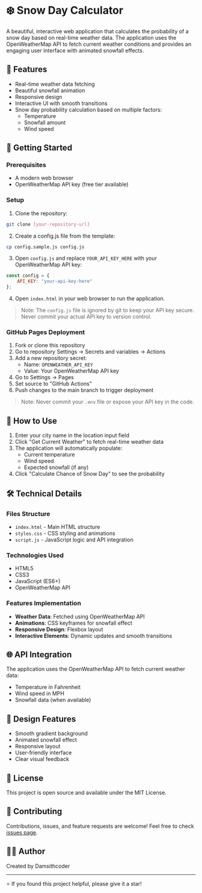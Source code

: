 # ❄️ Snow Day Calculator

A beautiful, interactive web application that calculates the probability of a snow day based on real-time weather data. The application uses the OpenWeatherMap API to fetch current weather conditions and provides an engaging user interface with animated snowfall effects.

## 🌟 Features

- Real-time weather data fetching
- Beautiful snowfall animation
- Responsive design
- Interactive UI with smooth transitions
- Snow day probability calculation based on multiple factors:
  - Temperature
  - Snowfall amount
  - Wind speed

## 🚀 Getting Started

### Prerequisites

- A modern web browser
- OpenWeatherMap API key (free tier available)

### Setup

1. Clone the repository:
```bash
git clone [your-repository-url]
```

2. Create a config.js file from the template:
```bash
cp config.sample.js config.js
```

3. Open `config.js` and replace `YOUR_API_KEY_HERE` with your OpenWeatherMap API key:
```javascript
const config = {
    API_KEY: "your-api-key-here"
};
```

4. Open `index.html` in your web browser to run the application.

> Note: The `config.js` file is ignored by git to keep your API key secure. Never commit your actual API key to version control.


### GitHub Pages Deployment
1. Fork or clone this repository
2. Go to repository Settings → Secrets and variables → Actions
3. Add a new repository secret:
   - Name: `OPENWEATHER_API_KEY`
   - Value: Your OpenWeatherMap API key
4. Go to Settings → Pages
5. Set source to "GitHub Actions"
6. Push changes to the main branch to trigger deployment

> Note: Never commit your `.env` file or expose your API key in the code.

## 📱 How to Use

1. Enter your city name in the location input field
2. Click "Get Current Weather" to fetch real-time weather data
3. The application will automatically populate:
   - Current temperature
   - Wind speed
   - Expected snowfall (if any)
4. Click "Calculate Chance of Snow Day" to see the probability

## 🛠️ Technical Details

### Files Structure

- `index.html` - Main HTML structure
- `styles.css` - CSS styling and animations
- `script.js` - JavaScript logic and API integration

### Technologies Used

- HTML5
- CSS3
- JavaScript (ES6+)
- OpenWeatherMap API

### Features Implementation

- **Weather Data**: Fetched using OpenWeatherMap API
- **Animations**: CSS keyframes for snowfall effect
- **Responsive Design**: Flexbox layout
- **Interactive Elements**: Dynamic updates and smooth transitions

## 🌐 API Integration

The application uses the OpenWeatherMap API to fetch current weather data:
- Temperature in Fahrenheit
- Wind speed in MPH
- Snowfall data (when available)

## 🎨 Design Features

- Smooth gradient background
- Animated snowfall effect
- Responsive layout
- User-friendly interface
- Clear visual feedback

## 📝 License

This project is open source and available under the MIT License.

## 🤝 Contributing

Contributions, issues, and feature requests are welcome! Feel free to check [issues page](your-issues-url).

## 👨‍💻 Author

Created by Damsithcoder

---

⭐️ If you found this project helpful, please give it a star!
